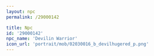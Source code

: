 ```yaml
---
layout: npc
permalink: /29000142

title: Npc
id: '29000142'
npc_name: 'Devilin Warrior'
icon_url: 'portrait/mob/02030016_b_devilhugered_p.png'
---
```

